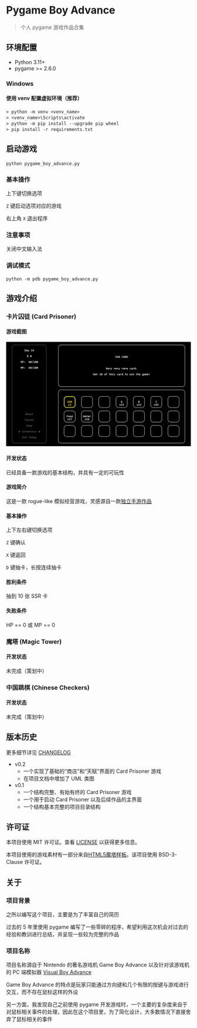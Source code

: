 # Pygame Boy Advance

> 个人 pygame 游戏作品合集

## 环境配置

* Python 3.11+
* pygame >= 2.6.0

### Windows

#### 使用 venv 配置虚拟环境（推荐）

```
> python -m venv <venv_name>
> <venv_name>\Scripts\activate
> python -m pip install --upgrade pip wheel
> pip install -r requirements.txt
```

## 启动游戏

```
python pygame_boy_advance.py
```

### 基本操作

上下键切换选项

`Z` 键启动选项对应的游戏

右上角 `X` 退出程序

### 注意事项

关闭中文输入法

### 调试模式

```
python -m pdb pygame_boy_advance.py
```

## 游戏介绍

### 卡片囚徒 (Card Prisoner)

#### 游戏截图

![](./docs/img/card-prisoner-screenshot.png)

#### 开发状态

已经具备一款游戏的基本结构，并具有一定的可玩性

#### 游戏简介

这是一款 rogue-like 模拟经营游戏，灵感源自一款[独立手游作品](https://indienova.com/g/drawcardlife)

#### 基本操作

上下左右键切换选项

`Z` 键确认

`X` 键返回

`D` 键抽卡，长按连续抽卡

#### 胜利条件

抽到 10 张 SSR 卡

#### 失败条件

HP == 0 或 MP == 0

### 魔塔 (Magic Tower)

#### 开发状态

未完成（策划中）

### 中国跳棋 (Chinese Checkers)

#### 开发状态

未完成（策划中）

## 版本历史

更多细节详见 [CHANGELOG](./CHANGELOG.md)

* v0.2
  * 一个实现了基础的“商店”和“天赋”界面的 Card Prisoner 游戏
  * 在项目文档中增加了 UML 类图
* v0.1
  * 一个结构完整、有始有终的 Card Prisoner 游戏
  * 一个用于启动 Card Prisoner 以及后续作品的主界面
  * 一个结构基本完整的项目目录结构

## 许可证

本项目使用 MIT 许可证。查看 [LICENSE](./LICENSE) 以获得更多信息。

本项目使用的游戏素材有一部分来自[HTML5魔塔样板](https://github.com/ckcz123/mota-js)。该项目使用 BSD-3-Clause 许可证。

## 关于

### 项目背景

之所以编写这个项目，主要是为了丰富自己的简历

过去的 5 年里使用 pygame 编写了一些零碎的程序，希望利用这次机会对过去的经验和教训进行总结，并呈现一些较为完整的作品

### 项目名称

项目名称源自于 Nintendo 的著名游戏机 Game Boy Advance 以及针对该游戏机的 PC 端模拟器 [Visual Boy Advance](https://visualboyadvance.org/)

Game Boy Advance 的特点是玩家只能通过方向键和几个有限的按键与游戏进行交互，而不存在鼠标这样的外设

另一方面，我发现自己之前使用 pygame 开发游戏时，一个主要的复杂度来自于对鼠标相关事件的处理，因此在这个项目里，为了简化设计，大多数情况下直接舍弃了鼠标相关的事件

